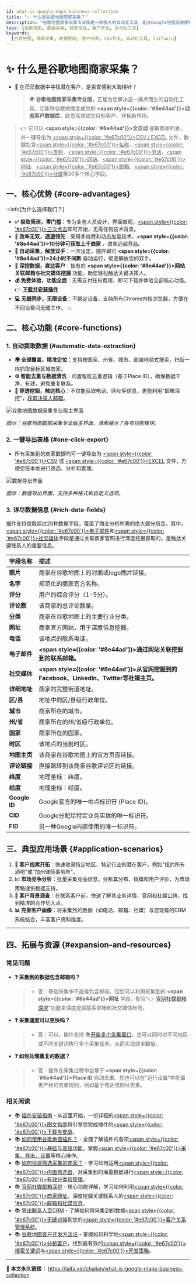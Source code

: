 ```yaml
---
id: what-is-google-maps-business-collection
title: "✨ 什么是谷歌地图商家采集？"
description: "谷歌地图商家采集专业版是一款强大的自动化工具，能从Google地图高效提取商家信息并导出为CSV/EXCEL文件，数据涵盖名称、类别、联系方式、社媒等20多个字段，是您开拓客户、分析市场的得力助手。"
tags: [谷歌地图, 数据采集, 商家信息, 客户开发, 自动化工具]
keywords:
  [谷歌地图, 商家采集, 数据提取, 客户线索, CSV导出, 自动化工具, laifaxin]
---
```


# ✨ 什么是谷歌地图商家采集？

- 🤔 在茫茫数据中寻找潜在客户，是否曾感到大海捞针？
  > 🌍 **谷歌地图商家采集专业版**，正是为您解决这一痛点而生的自动化工具。它能将谷歌地图变成您的 **<span style={{color: '#8e44ad'}}>动态客户数据库</span>**，助您高效锁定目标客户、开拓新市场。

> 👉 它可以 **<span style={{color: '#8e44ad'}}>全自动</span>** 提取商家列表，并一键导出为 <u><span style={{color: '#e67c00'}}>CSV / EXCEL</span></u> 文件，数据包含<u><span style={{color: '#e67c00'}}>名称</span></u>、<u><span style={{color: '#e67c00'}}>类别</span></u>、<u><span style={{color: '#e67c00'}}>电话</span></u>、<u><span style={{color: '#e67c00'}}>网站</span></u>、<u><span style={{color: '#e67c00'}}>地址</span></u>、<u><span style={{color: '#e67c00'}}>邮箱</span></u>、<u><span style={{color: '#e67c00'}}>社媒</span></u>等20多个核心字段。

## 一、核心优势 {#core-advantages}

:::info[为什么选择我们？]

- **✅ 极致简洁，零门槛**：专为业务人员设计，界面直观，<u><span style={{color: '#e67c00'}}>三次点击</span></u>即可开始，无需任何技术背景。
- **🚀 效率无双，遥遥领先**：采用多线程和动态加载技术，**<span style={{color: '#8e44ad'}}>10分钟可获取上千商家</span>** ，效率远超竞品。
- **🔄 自动采集，解放双手**：一次设定，插件即可 **<span style={{color: '#8e44ad'}}>24小时不间断</span>** 自动运行，彻底解放您的双手。
- **🔗 深挖数据，直达客户**：独有的 **<span style={{color: '#8e44ad'}}>网站关联邮箱与社交媒体挖掘</span>** 功能，助您轻松触达关键决策人。
- **💰 免费体验，功能全面**：无需支付任何费用，即可下载并体验全部核心功能。👉 [**下载并安装插件**](./how-to-install-google-maps-plugin)
- **💻 无缝同步，无限设备**：不绑定设备，支持所有Chrome内核浏览器，方便在不同设备间无缝工作。
  :::

## 二、核心功能 {#core-functions}

### 1. 自动提取数据 {#automatic-data-extraction}

- **🌍 全球覆盖，精准定位**：支持按国家、州省、城市、邮编地毯式搜索，扫街一样抓取目标区域商家。
- **⚙️ 智能去重与数据清洗**：内置智能去重逻辑（基于Place ID），确保数据干净、有效，避免重复联系。
- **🔗 穿透挖掘，触达核心**：不仅能获取电话、网址等信息，更能利用"邮箱深挖"，[获取决策人邮箱](../zhinan/customer-website-search)。

![谷歌地图数据采集专业版主界面](https://cos.files.maozhishi.com/data/web/web-files/img/20240818172045.png)

_图示：谷歌地图数据采集专业版主界面，清晰展示了各项功能模块。_

### 2. 一键导出表格 {#one-click-export}

- 所有采集到的商家数据均可一键导出为 <u><span style={{color: '#e67c00'}}>CSV</span></u> 或 <u><span style={{color: '#e67c00'}}>EXCEL</span></u> 文件，方便您在本地进行筛选、分析和管理。

![数据导出界面](https://cos.files.maozhishi.com/data/web/web-files/img/20240818161442.png)

_图示：数据导出界面，支持多种格式和自定义选项。_

### 3. 详尽数据信息 {#rich-data-fields}

插件支持提取超过20种数据字段，覆盖了商业分析所需的绝大部分信息。其中，<u><span style={{color: '#e67c00'}}>电子邮件</span></u>和<u><span style={{color: '#e67c00'}}>社交媒体</span></u>字段是通过关联商家官网进行深度挖掘获取的，是触达关键联系人的重要信息。

| 字段名称      | 描述                                                                                              |
| :------------ | :------------------------------------------------------------------------------------------------ |
| **照片**      | 商家在谷歌地图上的封面或logo图片链接。                                                            |
| **名字**      | 规范化的商家官方名称。                                                                            |
| **评分**      | 用户的综合评分（1-5分）。                                                                         |
| **评论数**    | 该商家的总评论数量。                                                                              |
| **分类**      | 商家在谷歌地图上的主要行业分类。                                                                  |
| **网址**      | 商家官方网站，用于深度信息挖掘。                                                                  |
| **电话**      | 该地点的联系电话。                                                                                |
| **电子邮件**  | **<span style={{color: '#8e44ad'}}>通过网站关联挖掘到的联系邮箱。</span>**                        |
| **社交媒体**  | **<span style={{color: '#8e44ad'}}>从官网挖掘到的Facebook、LinkedIn、Twitter等社媒主页。</span>** |
| **详细地址**  | 商家的完整街道地址。                                                                              |
| **区/县**     | 地址中的区/县级行政单位。                                                                         |
| **城市**      | 商家所在的城市。                                                                                  |
| **州/省**     | 商家所在的州/省级行政单位。                                                                       |
| **国家**      | 商家所在的国家。                                                                                  |
| **时区**      | 该地点的当前时区。                                                                                |
| **地图主页**  | 该商家在谷歌地图上的官方页面链接。                                                                |
| **评论链接**  | 直接跳转到该商家谷歌评论区的链接。                                                                |
| **纬度**      | 地理坐标：纬度。                                                                                  |
| **经度**      | 地理坐标：经度。                                                                                  |
| **Google ID** | Google官方的唯一地点标识符 (Place ID)。                                                           |
| **CID**       | Google分配给特定业务实体的唯一标识符。                                                            |
| **FID**       | 另一种Google内部使用的唯一标识符。                                                                |

## 三、典型应用场景 {#application-scenarios}

1.  **🎯 客户线索开拓**：快速收录特定地区、特定行业的潜在客户，例如"纽约所有酒吧"或"加州律师事务所"。
2.  **📈 市场竞争分析**：批量采集竞品信息，分析其分布、规模和用户评价，为市场策略提供数据支持。
3.  **🤝 客户背景调查**：在联系客户前，快速了解其业务详情、官网和社媒口碑，找到精准的合作切入点。
4.  **📊 完善客户画像**：将采集到的数据（如电话、邮箱、社媒）与您现有的CRM系统结合，丰富客户资料维度。

---

## 四、拓展与资源 {#expansion-and-resources}

### 常见问题

- **❓ 采集到的数据包含邮箱吗？**

  > - 答：基础采集中不直接包含邮箱。但您可以利用采集到的 **<span style={{color: '#8e44ad'}}>网址</span>** 字段，配合"👉 [官网社媒邮箱深挖](../zhinan/customer-website-search)"功能来深度挖掘联系邮箱和社交媒体账号。

- **❓ 采集速度可以更快吗？**

  > - 答：可以。插件支持 📚[开启多个采集窗口](./how-to-multi-open-google-maps-plugin)，您可以同时对不同地区或不同关键词执行多个采集任务，从而实现效率翻倍。

- **❓ 如何处理重复的数据？**
  > - 答：插件在采集过程中会基于 **<span style={{color: '#8e44ad'}}>Place ID</span>** 自动去重。您也可以在"运行设置"中配置更严格的去重规则，例如基于电话或网址去重。

### 相关阅读

- 📚 [插件安装指南](./how-to-install-google-maps-plugin) - 从这里开始，一份详细的<u><span style={{color: '#e67c00'}}>图文指南</span></u>将引导您完成插件的<u><span style={{color: '#e67c00'}}>下载与安装</span></u>。
- 📚 [如何使用谷歌地图插件？](./how-to-use-google-maps-plugin) - 全面了解插件的各项<u><span style={{color: '#e67c00'}}>基础与高级功能</span></u>，掌握<u><span style={{color: '#e67c00'}}>采集、导出、设置</span></u>等核心操作。
- 📚 [如何快速筛选采集的商家？](./how-to-quickly-filter-target-google-maps-businesses) - 学习如何运用<u><span style={{color: '#e67c00'}}>内置筛选器</span></u>，对采集到的海量数据进行<u><span style={{color: '#e67c00'}}>有效分类和管理</span></u>。
- 📚 [官网社媒邮箱深挖](../zhinan/customer-website-search) - 核心功能详解，学习如何利用<u><span style={{color: '#e67c00'}}>商家网址</span></u>，深度挖掘关键联系人的<u><span style={{color: '#e67c00'}}>邮箱和社媒信息</span></u>。
- 📚 [导出联系人至CRM](../zhinan/export-contacts) - 了解如何将采集到的数据<u><span style={{color: '#e67c00'}}>无缝对接</span></u>到您的<u><span style={{color: '#e67c00'}}>客户关系管理系统</span></u>。
- 📚 [谷歌地图客户开发方法论](./how-to-use-google-maps-for-customer-development) - 掌握如何科学地<u><span style={{color: '#e67c00'}}>分析客户</span></u>，找到最有效的<u><span style={{color: '#e67c00'}}>搜索关键词</span></u>与<u><span style={{color: '#e67c00'}}>开发策略</span></u>。

---

🔗 **本文永久链接：** https://laifa.xin/chajian/what-is-google-maps-business-collection
